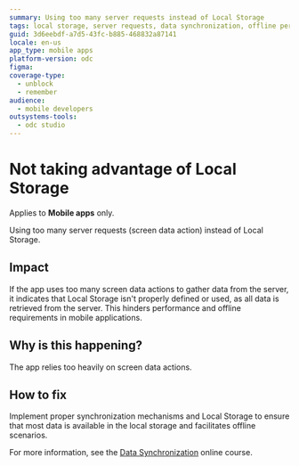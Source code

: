 ```yaml
---
summary: Using too many server requests instead of Local Storage
tags: local storage, server requests, data synchronization, offline performance, mobile app optimization
guid: 3d6eebdf-a7d5-43fc-b885-468832a87141
locale: en-us
app_type: mobile apps
platform-version: odc
figma:
coverage-type:
  - unblock
  - remember
audience:
  - mobile developers
outsystems-tools:
  - odc studio
---
```

# Not taking advantage of Local Storage

<div class="info" markdown="1">

Applies to **Mobile apps** only.

</div>

Using too many server requests (screen data action) instead of Local Storage.

## Impact

If the app uses too many screen data actions to gather data from the server, it indicates that Local Storage isn't properly defined or used, as all data is retrieved from the server. This hinders performance and offline requirements in mobile applications.

## Why is this happening?

The app relies too heavily on screen data actions. 

## How to fix

Implement proper synchronization mechanisms and Local Storage to ensure that most data is available in the local storage and facilitates offline scenarios.

For more information, see the [Data Synchronization](https://learn.outsystems.com/training/journeys/data-synchronization-668) online course.

